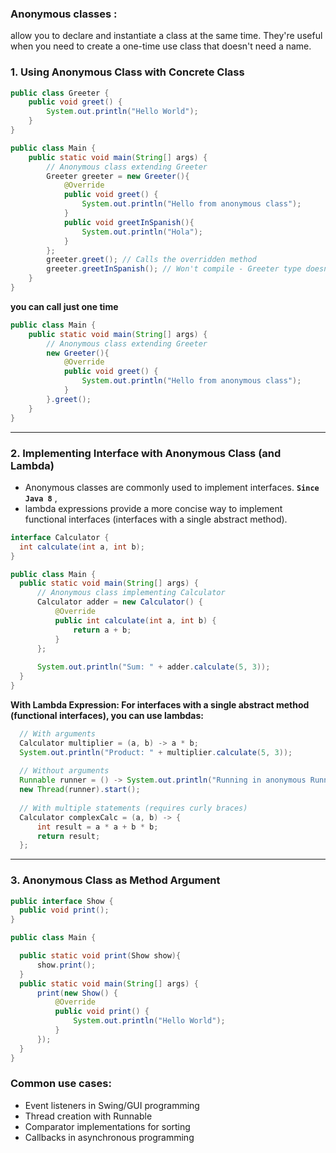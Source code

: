 ### Anonymous classes : 
allow you to declare and instantiate a class at the same time.
They're useful when you need to create a one-time use class that doesn't need a name.

### 1.  Using Anonymous Class with Concrete Class
``` java
public class Greeter {
    public void greet() {
        System.out.println("Hello World");
    }
}

public class Main {
    public static void main(String[] args) {
        // Anonymous class extending Greeter
        Greeter greeter = new Greeter(){
            @Override
            public void greet() {
                System.out.println("Hello from anonymous class");
            }
            public void greetInSpanish(){
                System.out.println("Hola");
            }
        };
        greeter.greet(); // Calls the overridden method
        greeter.greetInSpanish(); // Won't compile - Greeter type doesn't have this method
    }
}
```

**you can call just one time** 

``` java
public class Main {
    public static void main(String[] args) {
        // Anonymous class extending Greeter
        new Greeter(){
            @Override
            public void greet() {
                System.out.println("Hello from anonymous class");
            }
        }.greet();
    }
}
```
---

### 2. Implementing Interface with Anonymous Class (and Lambda)
  * Anonymous classes are commonly used to implement interfaces. **`Since Java 8`** ,
  * lambda expressions provide a more concise way to implement functional interfaces (interfaces with a single abstract method).

``` java
interface Calculator {
  int calculate(int a, int b);
}

public class Main {
  public static void main(String[] args) {
      // Anonymous class implementing Calculator
      Calculator adder = new Calculator() {
          @Override
          public int calculate(int a, int b) {
              return a + b;
          }
      };
      
      System.out.println("Sum: " + adder.calculate(5, 3));
  }
}
```
**With Lambda Expression: For interfaces with a single abstract method (functional interfaces), you can use lambdas:**

``` java
  // With arguments
  Calculator multiplier = (a, b) -> a * b;
  System.out.println("Product: " + multiplier.calculate(5, 3));
  
  // Without arguments
  Runnable runner = () -> System.out.println("Running in anonymous Runnable");
  new Thread(runner).start();
  
  // With multiple statements (requires curly braces)
  Calculator complexCalc = (a, b) -> {
      int result = a * a + b * b;
      return result;
  };
```
---

### 3. Anonymous Class as Method Argument

``` java
public interface Show {
  public void print();
}

public class Main {

  public static void print(Show show){
      show.print();
  }
  public static void main(String[] args) {
      print(new Show() {
          @Override
          public void print() {
              System.out.println("Hello World");
          }
      });
  }
}
```

### Common use cases:

* Event listeners in Swing/GUI programming
* Thread creation with Runnable
* Comparator implementations for sorting
* Callbacks in asynchronous programming
      
      

